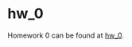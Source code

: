 # hw_0

Homework 0 can be found at [hw_0](https://sp18.datastructur.es/materials/hw/hw0/hw0#break-and-continue).